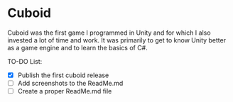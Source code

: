 # Cuboid

Cuboid was the first game I programmed in Unity and for which I also invested a lot of time and work.
It was primarily to get to know Unity better as a game engine and to learn the basics of C#.

TO-DO List:

- [x] Publish the first cuboid release
- [ ] Add screenshots to the ReadMe.md
- [ ] Create a proper ReadMe.md file
